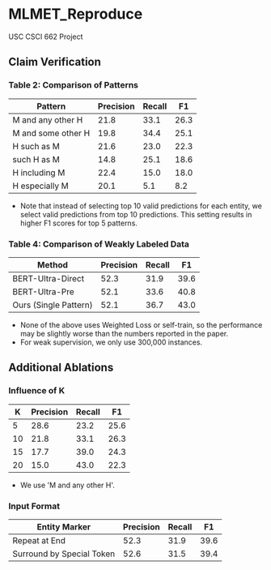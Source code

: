 # MLMET_Reproduce

USC CSCI 662 Project

## Claim Verification

### Table 2: Comparison of Patterns

Pattern | Precision | Recall | F1
--- | --- | --- | --- |
M and any other H | 21.8 | 33.1 | 26.3
M and some other H | 19.8 | 34.4 | 25.1
H such as M | 21.6 | 23.0 | 22.3
such H as M | 14.8 | 25.1 | 18.6
H including M | 22.4 | 15.0 | 18.0
H especially M | 20.1 | 5.1 | 8.2

* Note that instead of selecting top 10 valid predictions for each entity, we select valid predictions from top 10 predictions. This setting results in higher F1 scores for top 5 patterns.

### Table 4: Comparison of Weakly Labeled Data

Method | Precision | Recall | F1
--- | --- | --- | --- |
BERT-Ultra-Direct | 52.3 | 31.9 | 39.6
BERT-Ultra-Pre | 52.1 | 33.6 | 40.8
Ours (Single Pattern) | 52.1 | 36.7 | 43.0

* None of the above uses Weighted Loss or self-train, so the performance may be slightly worse than the numbers reported in the paper.
* For weak supervision, we only use 300,000 instances.

## Additional Ablations

### Influence of K

K | Precision | Recall | F1
--- | --- | --- | --- |
5 | 28.6 | 23.2 | 25.6
10 | 21.8 | 33.1 | 26.3
15 | 17.7 | 39.0 | 24.3
20 | 15.0 | 43.0 | 22.3  

* We use 'M and any other H'.

### Input Format

Entity Marker | Precision | Recall | F1
--- | --- | --- | --- |
Repeat at End | 52.3 | 31.9 | 39.6
Surround by Special Token | 52.6 | 31.5 | 39.4  
